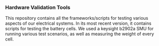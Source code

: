### Hardware Validation Tools

This repository contains all the frameworks/scripts for testing various aspects of our electrical 
systems. In its most recent version, it contains scripts for testing the battery cells. We used 
a keysight b2902a SMU for running various test scenarios, as well as measuring the weight of 
every cell. 



